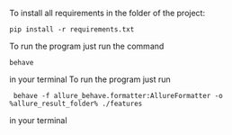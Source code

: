 To install all requirements in the folder of the project:
```
pip install -r requirements.txt
```

To run the program just run the command  

```behave``` 

in your terminal
To run the program just run 

``` behave -f allure_behave.formatter:AllureFormatter -o %allure_result_folder% ./features```

in your terminal
 
